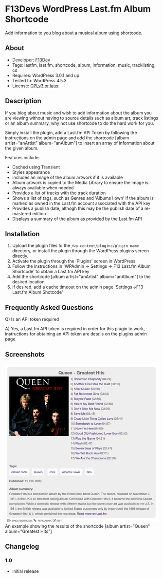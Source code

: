 # F13Devs WordPress Last.fm Album Shortcode
Add information to you blog about a musical album using shortcode.

## About
* Developer: [F13Dev](http://f13dev.com)
* Tags: lastfm, last.fm, shortcode, album, information, music, tracklisting, cd
* Requires: WordPress 3.0.1 and up
* Tested to: WordPress 4.5.3
* License: [GPLv3 or later](http://www.gnu.org/licenses/gpl-3.0.html)

## Description
If you blog about music and wish to add information about the album you are viewing without having to source details such as album art, track listings or an album summary, why not use shortcode to do the hard work for you.

Simply install the plugin, add a Last.fm API Token by following the instructions on the admin page and add the shortcode [album artist="anArtist" album="anAlbum"] to insert an array of information about the given album.

Features include:

* Cached using Transient
* Styles appearance
* Includes an image of the album artwork if it is available
* Album artwork is copied to the Media Library to ensure the image is always available when needed
* Provides a list of tracks with the track duration
* Shows a list of tags, such as Genres and 'Albums I own' if the album is marked as owned in the Last.fm account associated with the API key
* Provides a publish date, althogh this may be the publish date of a re-mastered edition
* Displays a summary of the album as provided by the Last.fm API

## Installation
1. Upload the plugin files to the `/wp-content/plugins/plugin-name` directory, or install the plugin through the WordPress plugins screen directly.
2. Activate the plugin through the 'Plugins' screen in WordPress
3. Follow the instructions in 'WPAdmin => Settings => F13 Last.fm Album Shortcode' to obtain a Last.fm API key
3. Add the shortcode [album artist="anArtist" album="anAlbum"] to the desired location
4. If desired, add a cache timeout on the admin page 'Settings->F13 Last.fm Album Shotcode'

## Frequently Asked Questions
Q) Is an API token required

A) Yes, a Last.fm API token is required in order for this plugin to work, instructions for obtaining an API token are details on the plugins admin page.

## Screenshots

![WordPress Plugin Album Shortcode screenshot](screenshot-1.png)
An example showing the results of the shortcode [album artist="Queen" album="Greatest Hits"]

## Changelog

### 1.0
* Initial release
